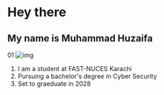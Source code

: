 # Hey there
## My name is Muhammad Huzaifa

01 ![img](https://img.freepik.com/free-vector/hand-drawn-devops-illustration_23-2149398796.jpg)


1. I am a student at FAST-NUCES Karachi
2. Pursuing a bachelor's degree in Cyber Security
3. Set to graeduate in 2028

